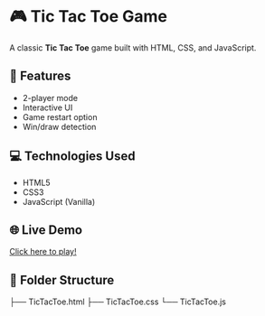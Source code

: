 # 🎮 Tic Tac Toe Game

A classic **Tic Tac Toe** game built with HTML, CSS, and JavaScript.

## 🚀 Features
- 2-player mode
- Interactive UI
- Game restart option
- Win/draw detection

## 💻 Technologies Used
- HTML5
- CSS3
- JavaScript (Vanilla)


## 🌐 Live Demo
[Click here to play!](https://kundarapuindu.github.io/Tic-Tac-Toe-Game/)

## 📁 Folder Structure
├── TicTacToe.html 
├── TicTacToe.css 
└── TicTacToe.js
